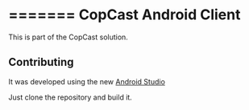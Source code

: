 =======
CopCast Android Client
============

This is part of the CopCast solution.

## Contributing

It was developed using the new [Android Studio](http://developer.android.com/sdk/installing/studio.html)

Just clone the repository and build it.
